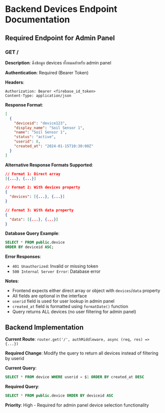 # Backend Devices Endpoint Documentation

## Required Endpoint for Admin Panel

### GET /

**Description**: ดึงข้อมูล devices ทั้งหมดสำหรับ admin panel

**Authentication**: Required (Bearer Token)

**Headers**:
```
Authorization: Bearer <firebase_id_token>
Content-Type: application/json
```

**Response Format**: 
```json
[
  {
    "deviceid": "device123",
    "display_name": "Soil Sensor 1",
    "name": "Soil Sensor 1",
    "status": "active",
    "userid": 8,
    "created_at": "2024-01-15T10:30:00Z"
  }
]
```

**Alternative Response Formats Supported**:
```json
// Format 1: Direct array
[{...}, {...}]

// Format 2: With devices property
{
  "devices": [{...}, {...}]
}

// Format 3: With data property  
{
  "data": [{...}, {...}]
}
```

**Database Query Example**:
```sql
SELECT * FROM public.device
ORDER BY deviceid ASC;
```

**Error Responses**:
- `401 Unauthorized`: Invalid or missing token
- `500 Internal Server Error`: Database error

**Notes**:
- Frontend expects either direct array or object with `devices`/`data` property
- All fields are optional in the interface
- `userid` field is used for user lookup in admin panel
- `created_at` field is formatted using `formatDate()` function
- Query returns ALL devices (no user filtering for admin panel)

## Backend Implementation

**Current Route**: `router.get('/', authMiddleware, async (req, res) => {...})`

**Required Change**: Modify the query to return all devices instead of filtering by userid

**Current Query**:
```sql
SELECT * FROM device WHERE userid = $1 ORDER BY created_at DESC
```

**Required Query**:
```sql
SELECT * FROM public.device ORDER BY deviceid ASC
```

**Priority**: High - Required for admin panel device selection functionality
